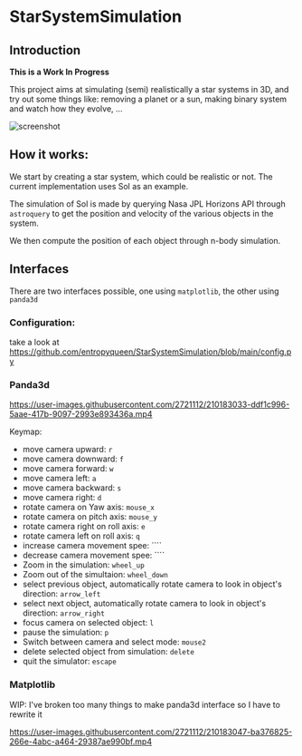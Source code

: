 # StarSystemSimulation

## Introduction

**This is a Work In Progress**

This project aims at simulating (semi) realistically a star systems in 3D, and try out some things like: 
removing a planet or a sun, making binary system and watch how they evolve, ...

![screenshot](./screenshot/screenshot.png)

## How it works:

We start by creating a star system, which could be realistic or not. The current implementation uses Sol as an example.

The simulation of Sol is made by querying Nasa JPL Horizons API through `astroquery` to get the position and velocity of
the various objects in the system.

We then compute the position of each object through n-body simulation.

## Interfaces

There are two interfaces possible, one using `matplotlib`, the other using `panda3d`

### Configuration:

take a look at https://github.com/entropyqueen/StarSystemSimulation/blob/main/config.py 

### Panda3d

https://user-images.githubusercontent.com/2721112/210183033-ddf1c996-5aae-417b-9097-2993e893436a.mp4

Keymap:

- move camera upward: `r`
- move camera downward: `f`
- move camera forward: `w`
- move camera left: `a`
- move camera backward: `s`
- move camera right: `d`
- rotate camera on Yaw axis: `mouse_x`
- rotate camera on pitch axis: `mouse_y`
- rotate camera right on roll axis: `e`
- rotate camera left on roll axis: `q`
- increase camera movement spee: ````
- decrease camera movement spee: ````
- Zoom in the simulation: `wheel_up`
- Zoom out of the simultaion: `wheel_down`
- select previous object, automatically rotate camera to look in object's direction: `arrow_left`
- select next object, automatically rotate camera to look in object's direction: `arrow_right`
- focus camera on selected object: `l`
- pause the simulation: `p`
- Switch between camera and select mode: `mouse2`
- delete selected object from simulation: `delete`
- quit the simulator: `escape`

### Matplotlib

WIP: I've broken too many things to make panda3d interface so I have to rewrite it

https://user-images.githubusercontent.com/2721112/210183047-ba376825-266e-4abc-a464-29387ae990bf.mp4

